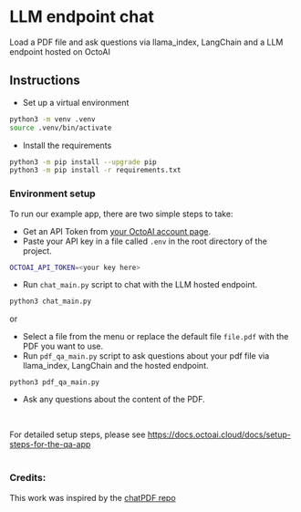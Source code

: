 # LLM endpoint chat

Load a PDF file and ask questions via llama_index, LangChain and a LLM endpoint hosted on OctoAI

## Instructions

- Set up a virtual environment

```bash
python3 -m venv .venv
source .venv/bin/activate
```

- Install the requirements

```bash
python3 -m pip install --upgrade pip
python3 -m pip install -r requirements.txt
```
### Environment setup

To run our example app, there are two simple steps to take:

- Get an API Token from [your OctoAI account page](https://octoai.cloud/settings).
- Paste your API key in a file called `.env` in the root directory of the project.

```bash
OCTOAI_API_TOKEN=<your key here>
```

- Run `chat_main.py` script to chat with the LLM hosted endpoint.
```bash
python3 chat_main.py
```

or
- Select a file from the menu or replace the default file `file.pdf` with the PDF you want to use.
- Run `pdf_qa_main.py` script to ask questions about your pdf file via llama_index, LangChain and the hosted endpoint.
```
python3 pdf_qa_main.py
```
- Ask any questions about the content of the PDF.
<br>


For detailed setup steps, please see https://docs.octoai.cloud/docs/setup-steps-for-the-qa-app
<br>
<br>


### Credits:
This work was inspired by the [chatPDF repo](https://github.com/gabacode/chatPDF)
